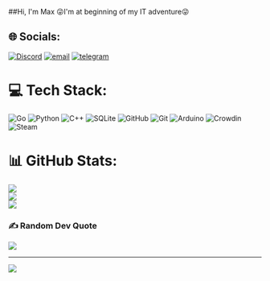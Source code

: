 ##Hi, I'm Max
😜I'm at beginning of my IT adventure😜


## 🌐 Socials:
[![Discord](https://img.shields.io/badge/Discord-%237289DA.svg?logo=discord&logoColor=white)](https://discord.gg/makmanu) [![email](https://img.shields.io/badge/Email-D14836?logo=gmail&logoColor=white)](mailto:vfrfv0640@gmail.com) [![telegram](https://img.shields.io/badge/Telegram-1E90FF)](https://t.me/makmanu111)

# 💻 Tech Stack:
![Go](https://img.shields.io/badge/go-%2300ADD8.svg?style=for-the-badge&logo=go&logoColor=white) ![Python](https://img.shields.io/badge/python-3670A0?style=for-the-badge&logo=python&logoColor=ffdd54) ![C++](https://img.shields.io/badge/c++-%2300599C.svg?style=for-the-badge&logo=c%2B%2B&logoColor=white) ![SQLite](https://img.shields.io/badge/sqlite-%2307405e.svg?style=for-the-badge&logo=sqlite&logoColor=white) ![GitHub](https://img.shields.io/badge/github-%23121011.svg?style=for-the-badge&logo=github&logoColor=white) ![Git](https://img.shields.io/badge/git-%23F05033.svg?style=for-the-badge&logo=git&logoColor=white) ![Arduino](https://img.shields.io/badge/-Arduino-00979D?style=for-the-badge&logo=Arduino&logoColor=white) ![Crowdin](https://img.shields.io/badge/Crowdin-2E3340.svg?style=for-the-badge&logo=Crowdin&logoColor=white) ![Steam](https://img.shields.io/badge/steam-%23000000.svg?style=for-the-badge&logo=steam&logoColor=white)
# 📊 GitHub Stats:
![](https://github-readme-stats.vercel.app/api?username=makmanu&theme=aura&hide_border=false&include_all_commits=false&count_private=false)<br/>
![](https://nirzak-streak-stats.vercel.app/?user=makmanu&theme=aura&hide_border=false)<br/>
![](https://github-readme-stats.vercel.app/api/top-langs/?username=makmanu&theme=aura&hide_border=false&include_all_commits=false&count_private=false&layout=compact)

### ✍️ Random Dev Quote
![](https://quotes-github-readme.vercel.app/api?type=vetical&theme=tokyonight)

---
[![](https://visitcount.itsvg.in/api?id=makmanu&icon=5&color=13)](https://visitcount.itsvg.in)

<!-- Proudly created with GPRM ( https://gprm.itsvg.in ) -->
